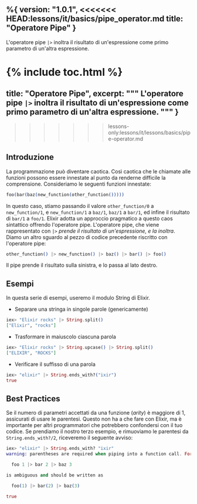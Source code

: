 %{
  version: "1.0.1",
<<<<<<< HEAD:lessons/it/basics/pipe_operator.md
  title: "Operatore Pipe"
}
---

L'operatore pipe `|>` inoltra il risultato di un'espressione come primo parametro di un'altra espressione.

{% include toc.html %}
=======
  title: "Operatore Pipe",
  excerpt: """
  L'operatore pipe `|>` inoltra il risultato di un'espressione come primo parametro di un'altra espressione.
  """
}
---
>>>>>>> lessons-only:lessons/it/lessons/basics/pipe-operator.md

## Introduzione

La programmazione può diventare caotica. Così caotica che le chiamate alle funzioni possono essere innestate al punto da renderne difficile la comprensione.
Consideriamo le seguenti funzioni innestate:

```elixir
foo(bar(baz(new_function(other_function()))))
```

In questo caso, stiamo passando il valore `other_function/0` a `new_function/1`, e `new_function/1` a `baz/1`, `baz/1` a `bar/1`, ed infine il risultato di `bar/1` a `foo/1`. Elixir adotta un approccio pragmatico a questo caos sintattico offrendo l'operatore pipe. L'operatore pipe, che viene rappresentato con `|>` _prende il risultato di un'espressione, e la inoltra_. Diamo un altro sguardo al pezzo di codice precedente riscritto con l'operatore pipe:

```elixir
other_function() |> new_function() |> baz() |> bar() |> foo()
```

Il pipe prende il risultato sulla sinistra, e lo passa al lato destro.

## Esempi

In questa serie di esempi, useremo il modulo String di Elixir.

- Separare una stringa in singole parole (genericamente)

```elixir
iex> "Elixir rocks" |> String.split()
["Elixir", "rocks"]
```

- Trasformare in maiuscolo ciascuna parola

```elixir
iex> "Elixir rocks" |> String.upcase() |> String.split()
["ELIXIR", "ROCKS"]
```

- Verificare il suffisso di una parola

```elixir
iex> "elixir" |> String.ends_with?("ixir")
true
```

## Best Practices

Se il numero di parametri accettati da una funzione (_arity_) è maggiore di 1, assicurati di usare le parentesi. Questo non ha a che fare con Elixir, ma è importante per altri programmatori che potrebbero confondersi con il tuo codice. Se prendiamo il nostro terzo esempio, e rimuoviamo le parentesi da `String.ends_with?/2`, riceveremo il seguente avviso:

```elixir
iex> "elixir" |> String.ends_with? "ixir"
warning: parentheses are required when piping into a function call. For example:

  foo 1 |> bar 2 |> baz 3

is ambiguous and should be written as

  foo(1) |> bar(2) |> baz(3)

true
```
